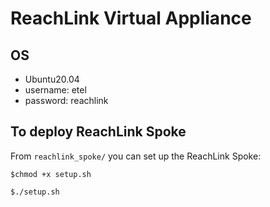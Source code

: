# ReachLink Virtual Appliance
## OS
* Ubuntu20.04
* username: etel
* password: reachlink
## To deploy ReachLink Spoke
From `reachlink_spoke/` you can set up the ReachLink Spoke:
```console
$chmod +x setup.sh
```
```console
$./setup.sh
```
